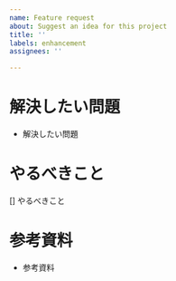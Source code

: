 ```yaml
---
name: Feature request
about: Suggest an idea for this project
title: ''
labels: enhancement
assignees: ''

---
```


#  **解決したい問題**
- 解決したい問題

#  **やるべきこと**
[] やるべきこと

# 参考資料
- 参考資料
